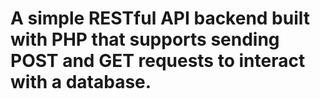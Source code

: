# A simple RESTful API backend built with PHP that supports sending POST and GET requests to interact with a database.
